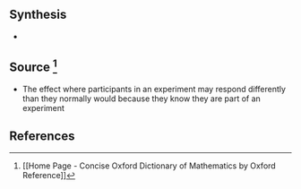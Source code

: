 ## Synthesis
- 
## Source [^1]
- The effect where participants in an experiment may respond differently than they normally would because they know they are part of an experiment
## References

[^1]: [[Home Page - Concise Oxford Dictionary of Mathematics by Oxford Reference]]